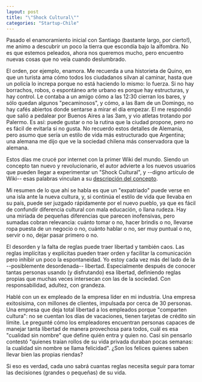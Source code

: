 ```yaml
---
layout: post
title: "\"Shock Cultural\""
categories: "Startup-Chile"
---
```


Pasado el enamoramiento inicial con Santiago (bastante largo, por cierto!), me
animo a descubrir un poco la tierra que escondía bajo la alfombra. No es que
estemos peleados, ahora nos queremos mucho, pero encuentro nuevas cosas que no
veía cuando deslumbrado.

El orden, por ejemplo, enamora. Me recuerda a una historieta de Quino, en que
un turista ama cómo todos los ciudadanos silvan al caminar, hasta que un
policía lo increpa porque no está haciendo lo mismo: lo fuerza. Si no hay
borrachos, robos, o espontáneo arte urbano es porque hay estructuras, y hay
control. Le contaba a un amigo cómo a las 12:30 cierran los bares, y sólo
quedan algunos "pecaminosos", y cómo, a las 8am de un Domingo, no hay cafés
abiertos donde sentarse a mirar el día empezar. El me respondió que salió a
pedalear por Buenos Aires a las 3am, y vio atletas trotando por Palermo. Es
así: puede gustar o no la rutina que la ciudad propone, pero no es fácil de
evitarla si no gusta. No recuerdo estos detalles de Alemania, pero asumo que
sería un estilo de vida más estructurado que Argentina; una alemana me dijo
que ve la sociedad chilena más conservadora que la alemana.

Estos días me crucé por internet con la primer Wiki del mundo. Siendo un
concepto tan nuevo y revolucionario, el autor advierte a los nuevos usuarios
que pueden llegar a experimentar un "Shock Cultural", y --digno artículo de
Wiki-- esas palabras vinculan a su [descripción del
concepto](http://c2.com/cgi/wiki?CultureShock).

Mi resumen de lo que ahí se habla es que un "expatriado" puede verse en una
isla ante la nueva cultura, y, si continúa el estilo de vida que llevaba en su
país, puede ser juzgado rápidamente por el nuevo pueblo, ya que es fácil de
confundir diferencia cultural con mala educación, o llana rudeza. Hay una
miríada de pequeñas diferencias que parecen inofensivas, pero sumadas cobran
relevancia: cuánto tomar o no, hacer brindis o no, llevarse ropa puesta de un
negocio o no, cuánto hablar o no, ser muy puntual o no, servir o no, dejar
pasar primero o no.

El desorden y la falta de reglas puede traer libertad y también caos. Las
reglas implícitas y explícitas pueden traer orden y facilitar la comunicación
pero inhibir un poco la espontaneidad. Yo estoy cada vez más del lado de la
--posiblemente desordenada-- libertad. Especialmente después de conocer tantas
personas usando (y disfrutando) esa libertad, definiendo reglas propias que
muchas veces intersecan con las de la sociedad. Con responsabilidad, adultez,
con grandeza.

Hablé con un ex empleado de la empresa líder en mi industria. Una empresa
exitosísima, con millones de clientes, impulsada por cerca de 30 personas. Una
empresa que deja total libertad a los empleados porque "comparten cultura": no
se cuentan los días de vacaciones, tienen tarjetas de crédito sin límite. Le
pregunté cómo los empleadores encuentran personas capaces de manejar tanta
libertad de manera provechosa para todos, cuál es esa "cualidad sin nombre"
que define quién entra y quien no. Casi sin pensarlo contestó "quienes traían
rollos de su vida privada duraban pocas semanas: la cualidad sin nombre se
llama felicidad". ¿Son los felices quienes saben llevar bien las propias
riendas?

Si eso es verdad, cada uno sabrá cuantas reglas necesita seguir para tomar las
decisiones (grandes o pequeñas) de su vida.
